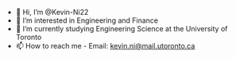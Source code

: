 - 👋 Hi, I’m @Kevin-Ni22
- 👀 I’m interested in Engineering and Finance
- 🌱 I’m currently studying Engineering Science at the University of Toronto
- 📫 How to reach me - Email: kevin.ni@mail.utoronto.ca

<!---
Kevin-Ni22/Kevin-Ni22 is a ✨ special ✨ repository because its `README.md` (this file) appears on your GitHub profile.
You can click the Preview link to take a look at your changes.
--->
